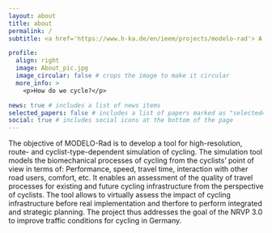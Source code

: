 ```yaml
---
layout: about
title: about
permalink: /
subtitle: <a href='https://www.h-ka.de/en/ieem/projects/modelo-rad'> A project at the Hochschule Karlsruhe</a>.

profile:
  align: right
  image: About_pic.jpg
  image_circular: false # crops the image to make it circular
  more_info: >
    <p>How do we cycle?</p>

news: true # includes a list of news items
selected_papers: false # includes a list of papers marked as "selected={true}"
social: true # includes social icons at the bottom of the page
---
```


The objective of MODELO-Rad is to develop a tool for high-resolution, route- and cyclist-type-dependent simulation of cycling. The simulation tool models the biomechanical processes of cycling from the cyclists’ point of view in terms of: Performance, speed, travel time, interaction with other road users, comfort, etc. It enables an assessment of the quality of travel processes for existing and future cycling infrastructure from the perspective of cyclists. The tool allows to virtually assess the impact of cycling infrastructure before real implementation and therfore to perform integrated and strategic planning. The project thus addresses the goal of the NRVP 3.0 to improve traffic conditions for cycling in Germany.

